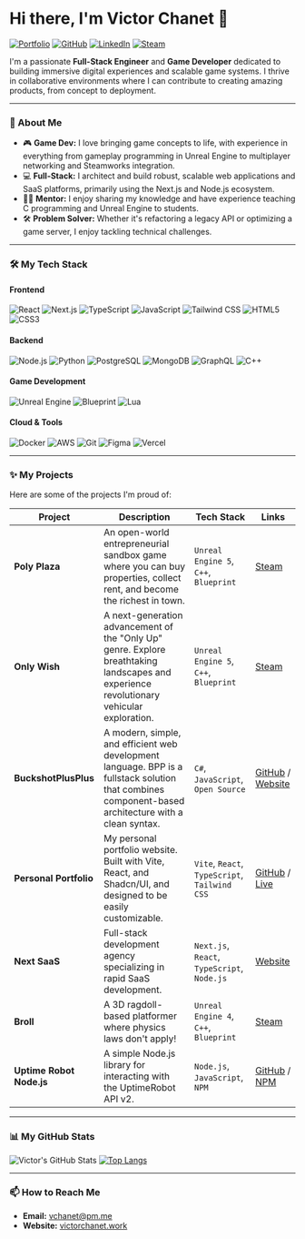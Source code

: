 # Hi there, I'm Victor Chanet 👋

<a href="https://victorchanet.work"><img src="https://img.shields.io/badge/Portfolio-victorchanet.work-blue?style=for-the-badge&logo=icloud" alt="Portfolio"></a>
<a href="https://github.com/Vic92548"><img src="https://img.shields.io/badge/GitHub-Profile-lightgrey?style=for-the-badge&logo=github" alt="GitHub"></a>
<a href="https://www.linkedin.com/in/victor-chanet/"><img src="https://img.shields.io/badge/LinkedIn-Profile-blue?style=for-the-badge&logo=linkedin" alt="LinkedIn"></a>
<a href="https://store.steampowered.com/developer/VictorGameStudio"><img src="https://img.shields.io/badge/Steam-Developer-black?style=for-the-badge&logo=steam" alt="Steam"></a>

I'm a passionate **Full-Stack Engineer** and **Game Developer** dedicated to building immersive digital experiences and scalable game systems. I thrive in collaborative environments where I can contribute to creating amazing products, from concept to deployment.

---

### 🚀 About Me

- 🎮 **Game Dev:** I love bringing game concepts to life, with experience in everything from gameplay programming in Unreal Engine to multiplayer networking and Steamworks integration.
- 💻 **Full-Stack:** I architect and build robust, scalable web applications and SaaS platforms, primarily using the Next.js and Node.js ecosystem.
- 👨‍🏫 **Mentor:** I enjoy sharing my knowledge and have experience teaching C programming and Unreal Engine to students.
- 🛠️ **Problem Solver:** Whether it's refactoring a legacy API or optimizing a game server, I enjoy tackling technical challenges.

---

### 🛠️ My Tech Stack

#### Frontend
![React](https://img.shields.io/badge/-React-61DAFB?style=for-the-badge&logo=react&logoColor=black)
![Next.js](https://img.shields.io/badge/-Next.js-000000?style=for-the-badge&logo=next.js&logoColor=white)
![TypeScript](https://img.shields.io/badge/-TypeScript-3178C6?style=for-the-badge&logo=typescript&logoColor=white)
![JavaScript](https://img.shields.io/badge/-JavaScript-F7DF1E?style=for-the-badge&logo=javascript&logoColor=black)
![Tailwind CSS](https://img.shields.io/badge/-Tailwind_CSS-38B2AC?style=for-the-badge&logo=tailwind-css&logoColor=white)
![HTML5](https://img.shields.io/badge/-HTML5-E34F26?style=for-the-badge&logo=html5&logoColor=white)
![CSS3](https://img.shields.io/badge/-CSS3-1572B6?style=for-the-badge&logo=css3&logoColor=white)

#### Backend
![Node.js](https://img.shields.io/badge/-Node.js-339933?style=for-the-badge&logo=node.js&logoColor=white)
![Python](https://img.shields.io/badge/-Python-3776AB?style=for-the-badge&logo=python&logoColor=white)
![PostgreSQL](https://img.shields.io/badge/-PostgreSQL-4169E1?style=for-the-badge&logo=postgresql&logoColor=white)
![MongoDB](https://img.shields.io/badge/-MongoDB-47A248?style=for-the-badge&logo=mongodb&logoColor=white)
![GraphQL](https://img.shields.io/badge/-GraphQL-E10098?style=for-the-badge&logo=graphql&logoColor=white)
![C++](https://img.shields.io/badge/-C++-00599C?style=for-the-badge&logo=c%2B%2B&logoColor=white)

#### Game Development
![Unreal Engine](https://img.shields.io/badge/-Unreal_Engine-313131?style=for-the-badge&logo=unreal-engine&logoColor=white)
![Blueprint](https://img.shields.io/badge/-Blueprint-0D94E5?style=for-the-badge&logo=unreal-engine&logoColor=white)
![Lua](https://img.shields.io/badge/-Lua-2C2D72?style=for-the-badge&logo=lua&logoColor=white)

#### Cloud & Tools
![Docker](https://img.shields.io/badge/-Docker-2496ED?style=for-the-badge&logo=docker&logoColor=white)
![AWS](https://img.shields.io/badge/-AWS-232F3E?style=for-the-badge&logo=amazon-aws&logoColor=white)
![Git](https://img.shields.io/badge/-Git-F05032?style=for-the-badge&logo=git&logoColor=white)
![Figma](https://img.shields.io/badge/-Figma-F24E1E?style=for-the-badge&logo=figma&logoColor=white)
![Vercel](https://img.shields.io/badge/-Vercel-000000?style=for-the-badge&logo=vercel&logoColor=white)

---

### ✨ My Projects

Here are some of the projects I'm proud of:

| Project | Description | Tech Stack | Links |
|---|---|---|---|
| **Poly Plaza** | An open-world entrepreneurial sandbox game where you can buy properties, collect rent, and become the richest in town. | `Unreal Engine 5`, `C++`, `Blueprint` | [Steam](https://store.steampowered.com/app/2716030/Poly_Plaza/) |
| **Only Wish** | A next-generation advancement of the "Only Up" genre. Explore breathtaking landscapes and experience revolutionary vehicular exploration. | `Unreal Engine 5`, `C++`, `Blueprint` | [Steam](https://store.steampowered.com/app/2542010/Only_Wish/) |
| **BuckshotPlusPlus** | A modern, simple, and efficient web development language. BPP is a fullstack solution that combines component-based architecture with a clean syntax. | `C#`, `JavaScript`, `Open Source` | [GitHub](https://github.com/BuckshotPlusPlus/BuckshotPlusPlus) / [Website](https://bpplang.com) |
| **Personal Portfolio** | My personal portfolio website. Built with Vite, React, and Shadcn/UI, and designed to be easily customizable. | `Vite`, `React`, `TypeScript`, `Tailwind CSS` | [GitHub](https://github.com/Vic92548/portfolio) / [Live](https://victorchanet.work) |
| **Next SaaS** | Full-stack development agency specializing in rapid SaaS development. | `Next.js`, `React`, `TypeScript`, `Node.js` | [Website](https://nextsaas.co/) |
| **Broll** | A 3D ragdoll-based platformer where physics laws don't apply! | `Unreal Engine 4`, `C++`, `Blueprint` | [Steam](https://store.steampowered.com/app/1265300/Broll/) |
| **Uptime Robot Node.js** | A simple Node.js library for interacting with the UptimeRobot API v2. | `Node.js`, `JavaScript`, `NPM` | [GitHub](https://github.com/LazyDB-community/uptime-robot-nodejs) / [NPM](https://www.npmjs.com/package/@lazydb_community/uptimerobot) |

---

### 📊 My GitHub Stats

![Victor's GitHub Stats](https://github-readme-stats.vercel.app/api?username=Vic92548&show_icons=true&theme=radical)
[![Top Langs](https://github-readme-stats.vercel.app/api/top-langs/?username=Vic92548&layout=compact&theme=radical)](https://github.com/anuraghazra/github-readme-stats)

---

### 📫 How to Reach Me

- **Email:** [vchanet@pm.me](mailto:vchanet@pm.me)
- **Website:** [victorchanet.work](https://victorchanet.work)
